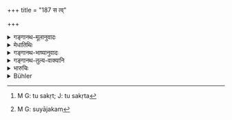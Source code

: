 +++
title = "187 स त्व्"

+++

<details><summary>गङ्गानथ-मूलानुवादः</summary>

Having thrown that jar into the water, he shall enter his own house and carry on, as before, all his family-functions.—(187)
</details>

<details><summary>मेधातिथिः</summary>

यास्व् **अप्सु** स्नातास् तास्व् एव **घटः** प्रक्षेप्तव्यः । ततस् तं पुरस्कृत्य तदीयं **भवनं प्रविशेयुः** । ततो **यथापूर्वं** संभोजनादीनि **ज्ञातिकार्याणि** प्रवर्तयेयुः । 

- <u>अन्ये</u> तु **स** "कृते[^३०३] प्रायश्चित्ते" (म्ध् ११.१८६) इति संबध्नन्ति । घटप्रासनं तेनैव कर्तव्यम् ।


[^३०३]:
     M G: tu sakṛt; J: tu sakṛta

- एषा चास्य पतितोदकक्रिया नान्यस्य त्याज्यस्य, "त्यजेच् चेत् पितरं राजघातकं च शूद्रयाजकम्"[^३०४] (ग्ध् २०.१) इत्यादेः ॥ ११.१८७ ॥


[^३०४]:
     M G: suyājakam
</details>

<details><summary>गङ्गानथ-भाष्यानुवादः</summary>

The jar has to be thrown again in the same water in which they have bathed.

Then taking him with them, the relations shall go to his house, and then, as before, go on with all such family-functions as dinner and the like.

According to others, ‘*he*’ stands for the man who has performed the expiation; and under this view, the jar should be thrown by that same man.

This ‘water-rite’ is to be performed only in the case of the ‘outcast’ referred to in the present context, and not to other kinds of ‘outcasts,’—such as those described under 8.389—‘one who abandons his father, one who kills the king, one who sacrifices for the *Śūdra*’ and so forth.—(187)
</details>

<details><summary>गङ्गानथ-तुल्य-वाक्यानि</summary>

**(verses 11.186-187)**

See Comparative notes for [Verse 11.186].
</details>

<details><summary>भारुचिः</summary>

इमे अपि पात्रविपर्यासोद्धरणे षट्स्लोकोक्ते महापातकसंबन्ध एव स्यात् । तच् चोक्तम् "पतितस्योदकं कार्यम्" इत्य् एवमादि । स्मृत्यन्तरे तु "त्यजेत् पितरम्" इत्य् एवमादि केषांचिद् एव ॥ ११.१८२–१८६ ॥
</details>

<details><summary>Bühler</summary>

188	But he shall throw that pot into water, enter his house and perform, as before, all the duties incumbent on a relative.
</details>
